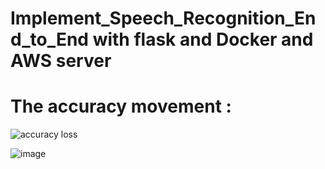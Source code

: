 # Implement_Speech_Recognition_End_to_End with flask and Docker and AWS server 


# The accuracy movement :

![accuracy loss](https://github.com/valid999/Implement_Speech_Recognition_End_to_End/assets/95305177/4cca3259-19d5-4720-8cea-ec9d6427b237)



![image](https://github.com/valid999/Implement_Speech_Recognition_End_to_End/assets/95305177/a3cd5e77-5bf1-4637-892a-4f96fb0b331b)


